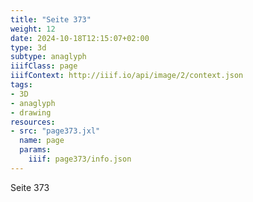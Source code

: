 ```yaml
---
title: "Seite 373"
weight: 12
date: 2024-10-18T12:15:07+02:00
type: 3d
subtype: anaglyph
iiifClass: page
iiifContext: http://iiif.io/api/image/2/context.json
tags:
- 3D
- anaglyph
- drawing
resources:
- src: "page373.jxl"
  name: page
  params:
    iiif: page373/info.json
---
```

Seite 373
